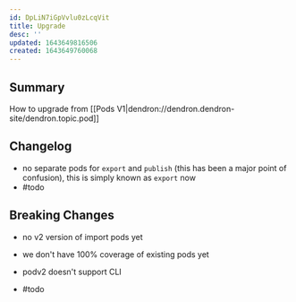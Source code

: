 ```yaml
---
id: DpLiN7iGpVvlu0zLcqVit
title: Upgrade
desc: ''
updated: 1643649816506
created: 1643649760068
---
```


## Summary

How to upgrade from [[Pods V1|dendron://dendron.dendron-site/dendron.topic.pod]]

## Changelog
- no separate pods for `export` and `publish` (this has been a major point of confusion), this is simply known as `export` now
- #todo

## Breaking Changes
- no v2 version of import pods yet
- we don't have 100% coverage of existing pods yet 
- podv2 doesn't support CLI 

- #todo